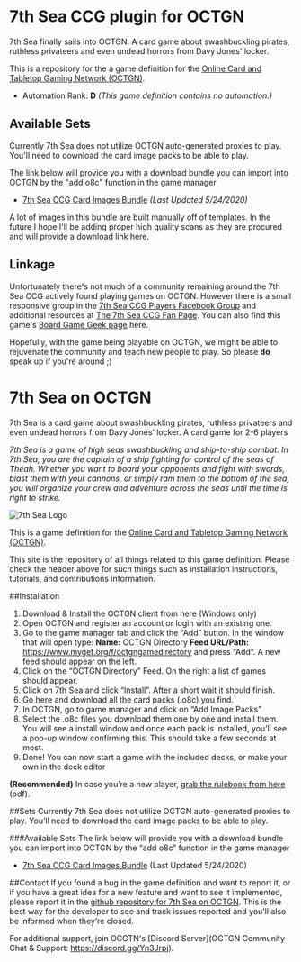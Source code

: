 7th Sea CCG plugin for OCTGN
============================

7th Sea finally sails into OCTGN. A card game about swashbuckling pirates, ruthless privateers and even undead horrors from Davy Jones' locker.

This is a repository for the a game definition for the [Online Card and Tabletop Gaming Network (OCTGN)](http://octgn.net).

* Automation Rank: **D** *(This game definition contains no automation.)*


Available Sets
---------

Currently 7th Sea does not utilize OCTGN auto-generated proxies to play. You'll need to download the card image packs to be able to play.

The link below will provide you with a download bundle you can import into OCTGN by the "add o8c" function in the game manager

* [7th Sea CCG Card Images Bundle](https://drive.google.com/open?id=1WSvAcvGepHcZu6Olu30gbpdgoe1ilwSh) *(Last Updated 5/24/2020)*

A lot of images in this bundle are built manually off of templates. In the future I hope I'll be adding proper high quality scans as they are procured and will provide a download link here.


Linkage
-------

Unfortunately there's not much of a community remaining around the 7th Sea CCG actively found playing games on OCTGN. However there is a small responsive group in the [7th Sea CCG Players Facebook Group](https://www.facebook.com/groups/2233394568/) and additional resources at [The 7th Sea CCG Fan Page](7thsea.info). You can also find this game's [Board Game Geek page](http://boardgamegeek.com/boardgame/3125/7th-sea-collectible-card-game) here.

Hopefully, with the game being playable on OCTGN, we might be able to rejuvenate the community and teach new people to play. So please **do** speak up if you're around ;)


# 7th Sea on OCTGN

7th Sea is a card game about swashbuckling pirates, ruthless privateers and even undead horrors from Davy Jones’ locker. A card game for 2-6 players

*7th Sea is a game of high seas swashbuckling and ship-to-ship combat. In 7th Sea, you are the captain of a ship fighting for control of the seas of Théah. Whether you want to board your opponents and fight with swords, blast them with your cannons, or simply ram them to the bottom of the sea, you will organize your crew and adventure across the seas until the time is right to strike.*

![7th Sea Logo](7thSea_logo2.jpg)

This is a game definition for the [Online Card and Tabletop Gaming Network (OCTGN)](http://octgn.net/).

This site is the repository of all things related to this game definition. Please check the header above for such things such as installation instructions, tutorials, and contributions information.

##Installation

1. Download & Install the OCTGN client from here (Windows only)
2. Open OCTGN and register an account or login with an existing one.
3. Go to the game manager tab and click the “Add” button. In the window that will open type:
 **Name:** OCTGN Directory
**Feed URL/Path:** https://www.myget.org/f/octgngamedirectory and press “Add”. A new feed should appear on the left.
4. Click on the “OCTGN Directory” Feed. On the right a list of games should appear.
5. Click on 7th Sea and click “Install”. After a short wait it should finish.
6. Go here and download all the card packs (.o8c) you find.
7. In OCTGN, go to game manager and click on “Add Image Packs”
8. Select the .o8c files you download them one by one and install them. You will see a install window and once each pack is installed, you’ll see a pop-up window confirming this. This should take a few seconds at most.
9. Done! You can now start a game with the included decks, or make your own in the deck editor

**(Recommended)** In case you’re a new player, [grab the rulebook from here](https://72097bb9-ee25-40ee-b5a8-363a17454f74.filesusr.com/ugd/51c7cb_2ef9693b499e4962a4adfb669ca809a8.pdf) (pdf).

##Sets
Currently 7th Sea does not utilize OCTGN auto-generated proxies to play. You’ll need to download the card image packs to be able to play.

###Available Sets
The link below will provide you with a download bundle you can import into OCTGN by the “add o8c” function in the game manager

* [7th Sea CCG Card Images Bundle](https://drive.google.com/open?id=1WSvAcvGepHcZu6Olu30gbpdgoe1ilwSh) (Last Updated 5/24/2020)

##Contact
If you found a bug in the game definition and want to report it, or if you have a great idea for a new feature and want to see it implemented, please report it in the [github repository for 7th Sea on OCTGN](https://github.com/stevetotheizz0/7thSea-for-OCTGN). This is the best way for the developer to see and track issues reported and you’ll also be informed when they’re closed.

For additional support, join OCGTN's [Discord Server](OCTGN Community Chat & Support: https://discord.gg/Yn3Jrpj).
